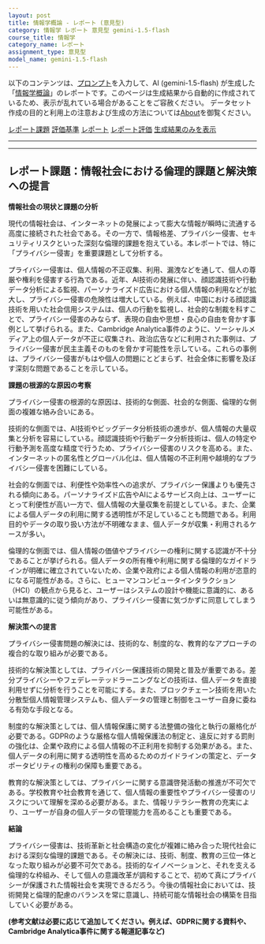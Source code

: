 ```yaml
---
layout: post
title: 情報学概論 - レポート (意見型)
category: 情報学 レポート 意見型 gemini-1.5-flash
course_title: 情報学
category_name: レポート
assignment_type: 意見型
model_name: gemini-1.5-flash
---
```


以下のコンテンツは、[プロンプト](http://127.0.0.1:8000/generated/情報学/gemini-1.5-flash/prompt_レポート-意見型.md)を入力して、AI (gemini-1.5-flash) が生成した「[情報学概論](/contents/情報学/)」のレポートです。このページは生成結果から自動的に作成されているため、表示が乱れている場合があることをご容赦ください。
データセット作成の目的と利用上の注意および生成の方法については[About](/About)を御覧ください。

[レポート課題](../レポート課題-意見型)
[評価基準](../評価基準-意見型)
[レポート](../レポート-意見型)
[レポート評価](../レポート評価-意見型)
[生成結果のみを表示](http://127.0.0.1:8000/generated/情報学/gemini-1.5-flash/レポート-意見型.md)
  

***
***
  
## レポート課題：情報社会における倫理的課題と解決策への提言

**情報社会の現状と課題の分析**

現代の情報社会は、インターネットの発展によって膨大な情報が瞬時に流通する高度に接続された社会である。その一方で、情報格差、プライバシー侵害、セキュリティリスクといった深刻な倫理的課題を抱えている。本レポートでは、特に「プライバシー侵害」を重要課題として分析する。

プライバシー侵害は、個人情報の不正収集、利用、漏洩などを通して、個人の尊厳や権利を侵害する行為である。近年、AI技術の発展に伴い、顔認識技術や行動データ分析による監視、パーソナライズド広告における個人情報の利用などが拡大し、プライバシー侵害の危険性は増大している。例えば、中国における顔認識技術を用いた社会信用システムは、個人の行動を監視し、社会的な制裁を科すことで、プライバシー侵害のみならず、表現の自由や思想・良心の自由を脅かす事例として挙げられる。また、Cambridge Analytica事件のように、ソーシャルメディア上の個人データが不正に収集され、政治広告などに利用された事例は、プライバシー侵害が民主主義そのものを脅かす可能性を示している。これらの事例は、プライバシー侵害がもはや個人の問題にとどまらず、社会全体に影響を及ぼす深刻な問題であることを示している。


**課題の根源的な原因の考察**

プライバシー侵害の根源的な原因は、技術的な側面、社会的な側面、倫理的な側面の複雑な絡み合いにある。

技術的な側面では、AI技術やビッグデータ分析技術の進歩が、個人情報の大量収集と分析を容易にしている。顔認識技術や行動データ分析技術は、個人の特定や行動予測を高度な精度で行うため、プライバシー侵害のリスクを高める。また、インターネットの匿名性とグローバル化は、個人情報の不正利用や越境的なプライバシー侵害を困難にしている。

社会的な側面では、利便性や効率性への追求が、プライバシー保護よりも優先される傾向にある。パーソナライズド広告やAIによるサービス向上は、ユーザーにとって利便性が高い一方で、個人情報の大量収集を前提としている。また、企業による個人データの利用に関する透明性が不足していることも問題である。利用目的やデータの取り扱い方法が不明確なまま、個人データが収集・利用されるケースが多い。

倫理的な側面では、個人情報の価値やプライバシーの権利に関する認識が不十分であることが挙げられる。個人データの所有権や利用に関する倫理的なガイドラインが明確に確立されていないため、企業や政府による個人情報の利用が恣意的になる可能性がある。さらに、ヒューマンコンピュータインタラクション（HCI）の観点から見ると、ユーザーはシステムの設計や機能に意識的に、あるいは無意識的に従う傾向があり、プライバシー侵害に気づかずに同意してしまう可能性がある。


**解決策への提言**

プライバシー侵害問題の解決には、技術的な、制度的な、教育的なアプローチの複合的な取り組みが必要である。

技術的な解決策としては、プライバシー保護技術の開発と普及が重要である。差分プライバシーやフェデレーテッドラーニングなどの技術は、個人データを直接利用せずに分析を行うことを可能にする。また、ブロックチェーン技術を用いた分散型個人情報管理システムも、個人データの管理と制御をユーザー自身に委ねる有効な手段となる。

制度的な解決策としては、個人情報保護に関する法整備の強化と執行の厳格化が必要である。GDPRのような厳格な個人情報保護法の制定と、違反に対する罰則の強化は、企業や政府による個人情報の不正利用を抑制する効果がある。また、個人データの利用に関する透明性を高めるためのガイドラインの策定と、データポータビリティの権利の保障も重要である。

教育的な解決策としては、プライバシーに関する意識啓発活動の推進が不可欠である。学校教育や社会教育を通じて、個人情報の重要性やプライバシー侵害のリスクについて理解を深める必要がある。また、情報リテラシー教育の充実により、ユーザーが自身の個人データの管理能力を高めることも重要である。


**結論**

プライバシー侵害は、技術革新と社会構造の変化が複雑に絡み合った現代社会における深刻な倫理的課題である。その解決には、技術、制度、教育の三位一体となった取り組みが必要不可欠である。技術的なイノベーションと、それを支える倫理的な枠組み、そして個人の意識改革が調和することで、初めて真にプライバシーが保護された情報社会を実現できるだろう。今後の情報社会においては、技術開発と倫理的配慮のバランスを常に意識し、持続可能な情報社会の構築を目指していく必要がある。


**(参考文献は必要に応じて追加してください。例えば、GDPRに関する資料や、Cambridge Analytica事件に関する報道記事など)**
